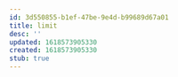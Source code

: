 ```yaml
---
id: 3d550855-b1ef-47be-9e4d-b99689d67a01
title: limit
desc: ''
updated: 1618573905330
created: 1618573905330
stub: true
---
```


